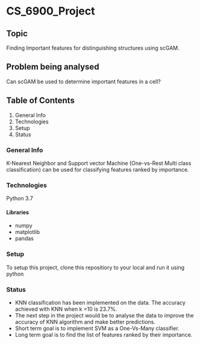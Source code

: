 # CS_6900_Project
## Topic
Finding Important features for distinguishing structures using scGAM.
## Problem being analysed
Can scGAM be used to determine important features in a cell?
## Table of Contents
1. General Info
2. Technologies
3. Setup
4. Status
### General Info
K-Nearest Neighbor and Support vector Machine (One-vs-Rest Multi class classification) can be used for classifying features ranked by importance.
### Technologies
Python 3.7
#### Libraries
* numpy
* matplotlib
* pandas
### Setup
To setup this project, clone this repositiory to your local and run it using python
### Status
* KNN classification has been implemented on the data. The accuracy achieved with KNN when k =10 is 23.7%. 
* The next step in the project would be to analyse the data to improve the accuracy of KNN algorithm and make better predictions. 
* Short term goal is to implement SVM as a One-Vs-Many classifier. 
* Long term goal is to find the list of features ranked by their importance.
